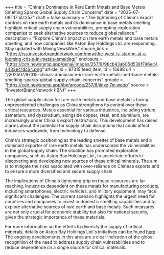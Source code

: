 +++
title = "China's Dominance in Rare Earth Metals and Base Metals Smelting Sparks Global Supply Chain Concerns"
date = "2025-07-08T17:50:25Z"
draft = false
summary = "The tightening of China's export controls on rare earth metals and its dominance in base metals smelting highlight critical supply chain vulnerabilities, prompting exploration companies to seek alternative sources to reduce global reliance."
description = "Explore China's impact on rare earth metals and base metals smelting, and how companies like Aston Bay Holdings Ltd. are responding. Stay updated with MiningNewsWire."
source_link = "https://rss.investorbrandnetwork.com/mnw/the-west-is-staring-at-a-looming-crisis-in-metals-smelting/"
enclosure = "https://cdn.newsramp.app/genai/images/257/8/98cb43ab05d538f796ec4a432e41dc64.png"
article_id = 97315
feed_item_id = 16688
url = "/202507/97315-chinas-dominance-in-rare-earth-metals-and-base-metals-smelting-sparks-global-supply-chain-concerns"
qrcode = "https://cdn.newsramp.app/ibn/qrcode/257/8/jinxgi7m.webp"
source = "InvestorBrandNetwork (IBN)"
+++

<p>The global supply chain for rare earth metals and base metals is facing unprecedented challenges as China strengthens its control over these critical resources. Metals essential for various industries, including yttrium, samarium, and dysprosium, alongside copper, steel, and aluminum, are increasingly under China's export restrictions. This development has raised alarms about the potential for supply chain disruptions that could affect industries worldwide, from technology to defense.</p><p>China's strategic positioning as the leading smelter of base metals and a dominant exporter of rare earth metals has underscored the vulnerabilities in the global supply chain. The situation has prompted exploration companies, such as Aston Bay Holdings Ltd., to accelerate efforts in discovering and developing new sources of these critical minerals. The aim is to mitigate the risks associated with over-reliance on Chinese exports and to ensure a more diversified and secure supply chain.</p><p>The implications of China's tightening grip on these resources are far-reaching. Industries dependent on these metals for manufacturing products, including smartphones, electric vehicles, and military equipment, may face significant challenges. The current scenario highlights the urgent need for countries and companies to invest in domestic smelting capabilities and to explore alternative sources of rare earth and base metals. Such measures are not only crucial for economic stability but also for national security, given the strategic importance of these materials.</p><p>For more information on the efforts to diversify the supply of critical minerals, details on Aston Bay Holdings Ltd.'s initiatives can be found <a href='https://ibn.fm/ATBHF' rel='nofollow' target='_blank'>here</a>. The ongoing developments in this area are a clear indication of the global recognition of the need to address supply chain vulnerabilities and to reduce dependence on a single source for critical materials.</p>